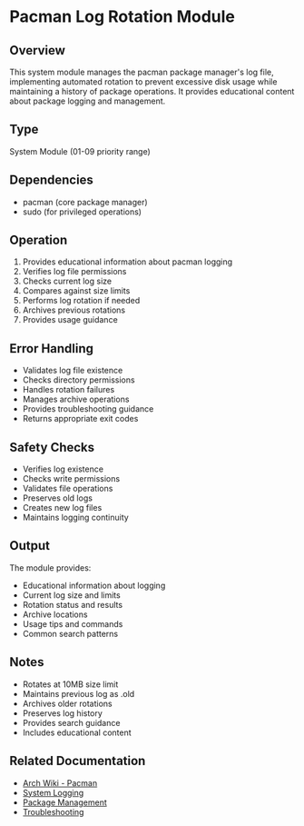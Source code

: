# Pacman Log Rotation Module

## Overview
This system module manages the pacman package manager's log file, implementing automated rotation to prevent excessive disk usage while maintaining a history of package operations. It provides educational content about package logging and management.

## Type
System Module (01-09 priority range)

## Dependencies
- pacman (core package manager)
- sudo (for privileged operations)

## Operation
1. Provides educational information about pacman logging
2. Verifies log file permissions
3. Checks current log size
4. Compares against size limits
5. Performs log rotation if needed
6. Archives previous rotations
7. Provides usage guidance

## Error Handling
- Validates log file existence
- Checks directory permissions
- Handles rotation failures
- Manages archive operations
- Provides troubleshooting guidance
- Returns appropriate exit codes

## Safety Checks
- Verifies log existence
- Checks write permissions
- Validates file operations
- Preserves old logs
- Creates new log files
- Maintains logging continuity

## Output
The module provides:
- Educational information about logging
- Current log size and limits
- Rotation status and results
- Archive locations
- Usage tips and commands
- Common search patterns

## Notes
- Rotates at 10MB size limit
- Maintains previous log as .old
- Archives older rotations
- Preserves log history
- Provides search guidance
- Includes educational content

## Related Documentation
- [Arch Wiki - Pacman](https://wiki.archlinux.org/title/Pacman)
- [System Logging](https://wiki.archlinux.org/title/System_maintenance#System_log)
- [Package Management](https://wiki.archlinux.org/title/Package_management)
- [Troubleshooting](https://wiki.archlinux.org/title/General_troubleshooting)
